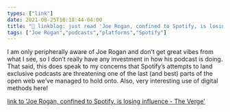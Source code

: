 ```yaml
---
types: ["link"]
date: 2021-08-25T10:18:44-04:00
title: "🔗 linkblog: just read 'Joe Rogan, confined to Spotify, is losing influence - The Verge'"
tags: ["Joe Rogan","podcasts","platforms","Spotify"]
---
```

I am only peripherally aware of Joe Rogan and don’t get great vibes from what I see, so I don’t really have any investment in how his podcast is doing. That said, this does speak to my concerns that Spotify’s attempts to land exclusive podcasts are threatening one of the last (and best) parts of the open web we’ve managed to hold onto. Also, very interesting use of digital methods here!
 
[link to 'Joe Rogan, confined to Spotify, is losing influence - The Verge'](https://www.theverge.com/22632213/joe-rogan-experience-spotify-exclusive-audience-reach)
